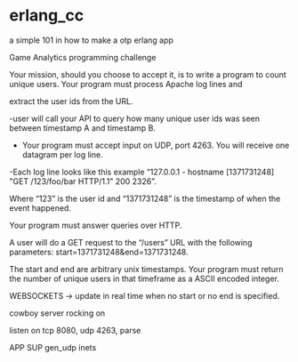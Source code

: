 erlang_cc
=========

a simple 101 in how to make a otp erlang app

Game Analytics programming challenge
 
Your mission, should you choose to accept it, is to write a program to count unique users. Your program must process Apache log lines and

 extract the user ids from the URL. 

 -user will call your API to query how many unique user ids was seen between timestamp A and timestamp B.
 
- Your program must accept input on UDP, port 4263. You will receive one datagram per log line.

 -Each log line looks like this example “127.0.0.1 - hostname [1371731248] "GET /123/foo/bar HTTP/1.1" 200 2326”.

 Where “123” is the user id and “1371731248” is the timestamp of when the event happened.
 

Your program must answer queries over HTTP.

A user will do a GET request to the “/users” URL with the following parameters: start=1371731248&end=1371731248.

The start and end are arbitrary unix timestamps. Your program must return the number of unique users in that timeframe as a ASCII encoded integer.

WEBSOCKETS -> update in real time when no start or no end is specified.

cowboy server rocking on

listen on tcp 8080, udp 4263, parse


APP
	SUP
		gen_udp
		inets
		



